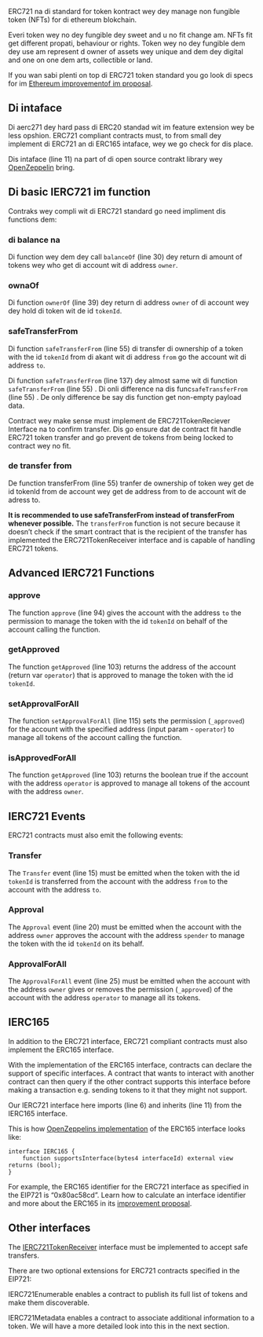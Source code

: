 ERC721 na di standard for token kontract wey dey manage non fungible token (NFTs) for di ethereum blokchain.

Everi token wey no dey fungible dey sweet and u no fit change am. NFTs fit get different propati, behaviour or rights. Token wey no dey fungible dem dey use am represent d owner of assets wey unique and dem dey digital and one on one dem arts, collectible or land.

If you wan sabi plenti on top di ERC721 token standard you go look di specs for im <a href="https://eips.ethereum.org/EIPS/eip-721" target="_blank">Ethereum improvementof im proposal</a>.

## Di intaface

Di aerc271 dey hard pass di ERC20 standad wit im feature extension wey be less opshion. ERC721 compliant contracts must, to from small dey implement di ERC721 an di ERC165 intaface, wey we go check for dis place.

Dis intaface (line 11) na part of di open source contrakt library wey <a href="https://github.com/OpenZeppelin/openzeppelin-contracts/blob/master/contracts/token/ERC721/IERC721.sol" target="_blank">OpenZeppelin</a> bring.

## Di basic IERC721 im function

Contraks wey compli wit di ERC721 standard go need impliment dis functions dem:

### di balance na

Di function wey dem dey call `balanceOf` (line 30) dey return di amount of tokens wey who get di account wit di address `owner`.

### ownaOf

Di function `ownerOf` (line 39) dey return di address `owner` of di account wey dey hold di token wit de id `tokenId`.

### safeTransferFrom

Di function `safeTransferFrom` (line 55) di transfer di ownership of a token with the id `tokenId` from di akant wit di address `from` go the account wit di address `to`.

Di function `safeTransferFrom` (line 137) dey almost same wit di function `safeTransferFrom` (line 55) . Di onli difference na dis func`safeTransferFrom` (line 55) . De only difference be say dis function get non-empty payload data.

Contract wey make sense must implement de ERC721TokenReciever Interface na to confirm transfer. Dis go ensure dat de contract fit handle ERC721 token transfer and go prevent de tokens from being locked to contract wey no fit.

### de transfer from

De function transferFrom (line 55) tranfer de ownership of token wey get de id tokenld from de account wey get de address from to de account wit de adress to.

**It is recommended to use safeTransferFrom instead of transferFrom whenever possible.**
The `transferFrom` function is not secure because it doesn’t check if the smart contract that is the recipient of the transfer has implemented the ERC721TokenReceiver interface and is capable of handling ERC721 tokens.

## Advanced IERC721 Functions

### approve

The function `approve` (line 94) gives the account with the address `to` the permission to manage the token with the id `tokenId` on behalf of the account calling the function.

### getApproved

The function `getApproved` (line 103) returns the address of the account (return var `operator`) that is approved to manage the token with the id `tokenId`.

### setApprovalForAll

The function `setApprovalForAll` (line 115) sets the permission (`_approved`) for the account with the specified address (input param - `operator`) to manage all tokens of the account calling the function.

### isApprovedForAll

The function `getApproved` (line 103) returns the boolean true if the account with the address `operator` is approved to manage all tokens of the account with the address `owner`.

## IERC721 Events

ERC721 contracts must also emit the following events:

### Transfer

The `Transfer` event (line 15) must be emitted when the token with the id `tokenId` is transferred from the account with the address `from` to the account with the address  `to`.

### Approval

The `Approval` event (line 20) must be emitted when the account with the address `owner` approves the account with the address `spender` to manage the token with the id `tokenId` on its behalf.

### ApprovalForAll

The `ApprovalForAll` event (line 25) must be emitted when the account with the address `owner` gives or removes the permission (`_approved`) of the account with the address `operator` to manage all its tokens.

## IERC165

In addition to the ERC721 interface, ERC721 compliant contracts must also implement the ERC165 interface.

With the implementation of the ERC165 interface, contracts can declare the support of specific interfaces. A contract that wants to interact with another contract can then query if the other contract supports this interface before making a transaction e.g. sending tokens to it that they might not support.

Our IERC721 interface here imports (line 6) and inherits (line 11) from the IERC165 interface.

This is how <a href="https://github.com/OpenZeppelin/openzeppelin-contracts/blob/master/contracts/utils/introspection/IERC165.sol" target="_blank">OpenZeppelins implementation</a> of the ERC165 interface looks like:

```
interface IERC165 {
    function supportsInterface(bytes4 interfaceId) external view returns (bool);
}
```

For example, the ERC165 identifier for the ERC721 interface as specified in the EIP721 is “0x80ac58cd”. Learn how to calculate an interface identifier and more about the ERC165 in its <a href="https://eips.ethereum.org/EIPS/eip-165" target="_blank">improvement proposal</a>.

## Other interfaces

The <a href="https://eips.ethereum.org/EIPS/eip-721#specification" target="_blank">IERC721TokenReceiver</a> interface must be implemented to accept safe transfers.

There are two optional extensions for ERC721 contracts specified in the EIP721:

IERC721Enumerable enables a contract to publish its full list of tokens and make them discoverable.

IERC721Metadata enables a contract to associate additional information to a token. We will have a more detailed look into this in the next section.
